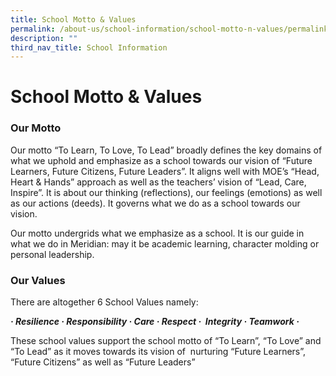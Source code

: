 ```yaml
---
title: School Motto & Values
permalink: /about-us/school-information/school-motto-n-values/permalink/
description: ""
third_nav_title: School Information
---
```

School Motto & Values
=====================
### Our Motto

Our motto “To Learn, To Love, To Lead” broadly defines the key domains of what we uphold and emphasize as a school towards our vision of “Future Learners, Future Citizens, Future Leaders”. It aligns well with MOE’s “Head, Heart & Hands” approach as well as the teachers’ vision of “Lead, Care, Inspire”. It is about our thinking (reflections), our feelings (emotions) as well as our actions (deeds). It governs what we do as a school towards our vision.

Our motto undergrids what we emphasize as a school. It is our guide in what we do in Meridian: may it be academic learning, character molding or personal leadership.

### Our Values
There are altogether 6 School Values namely:

_**· Resilience · Responsibility · Care · Respect ·  Integrity · Teamwork ·**_

These school values support the school motto of “To Learn”, “To Love” and “To Lead” as it moves towards its vision of  nurturing “Future Learners”, “Future Citizens” as well as “Future Leaders”